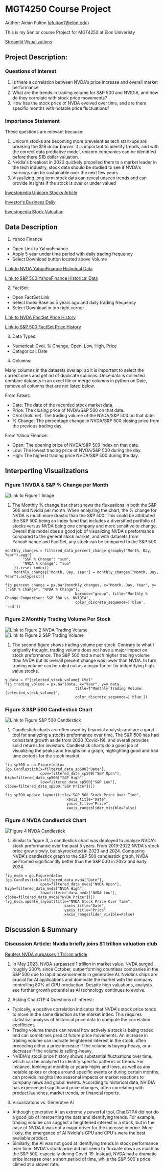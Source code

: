 # MGT4250 Course Project
Author: Aidan Fulton (afulton7@elon.edu)

This is my Senior course Project for MGT4250 at Elon Univeristy

[Streamlit Visualizations](https://mgt4250sping2024-yqhrxyeegsqphtr2ae38dp.streamlit.app/)

## Project Description: 
### Questions of interest
1. Is there a correlation between NVDA's price increase and overall market performance
2. What are the trends in trading volume for S&P 500 and NVIDIA, and how do they correlate with stock price movements?
3. How has the stock price of NVDA evolved over time, and are there specific months with notable price fluctuations?
### Importance Statement
These questions are relevant because:
1. Unicorn stocks are becoming more prevelent as tech start-ups are breaking the $1B dollar barrier. It is important to identify trends, and with the correct data predictive model, unicorn companies can be identified before there $1B dollar valuation.
2. Nvidia's breakout in 2023 quickely propelled them to a market leader in the tech industry, stock data should be studied to see if NVDA's earnings can be sustainable over the next few years
3. Visualizing long term stock data can reveal unseen trends and can provide insights if the stock is over or under valued

[Investopedia Unicorn Stocks Article](https://www.investopedia.com/terms/u/unicorn.asp)

[Investor's Business Daily](https://www.investors.com/research/swing-trading/nvidia-stock-earnings-report-swing-trade-success/)

[Investopedia Stock Valuation](https://www.investopedia.com/articles/fundamental-analysis/09/five-must-have-metrics-value-investors.asp)
## Data Description

1. Yahoo Finance
- Open Link to YahooFinance
- Apply 5 year under time period with daily trading frequency
- Select Download button located above Volume
   

[Link to NVDA YahooFinance Historical Data](https://finance.yahoo.com/quote/NVDA/history)

[Link to S&P 500 YahooFinance Historical Data](https://finance.yahoo.com/quote/%5EGSPC?.tsrc=fin-srch)

2. FactSet:
- Open FactSet Link
- Select Index Base as 5 years ago and daily trading frequency
- Select Download in top right corner

[Link to NVDA FactSet Price History](https://my.apps.factset.com/workstation/navigator/company-security/price-history/NVDA-US)

[Link to S&P 500 FactSet Price History](https://my.apps.factset.com/workstation/navigator/company-security/price-history/SP50)

3.  Data Types:
   - Numerical: Cvol, % Change, Open, Low, High, Price
   - Catagorical: Date 
4.  Columns:

Many columns in the datasets overlap, so it is important to select the correct ones and get rid of duplicate columns. Once data is collected combine datasets in an excel file or merge columns in python on Date, remove all columns that are not listed below.

From Fatset:

 - Date: The date of the recorded stock market data.
 - Price: The closing price of NVDA/S&P 500 on that date.
 - CVol (Volume): The trading volume of the NVDA/S&P 500 on that date.
 - % Change: The percentage change in NVDA/S&P 500 closing price from the previous trading day.

From Yahoo Finance:
- Open: The opening price of NVDA/S&P 500 index on that date.
- Low: The lowest trading price of NVDA/S&P 500 during the day.
- High: The highest trading price NVDA/S&P 500 during the day.
## Interperting Visualizations


### Figure 1 NVDA & S&P % Change per Month
![Link to Figure 1 Image](https://github.com/afu1t/mgt4250sping2024/assets/168783406/688a1e7f-436a-4726-93f6-73f44ea56b07)

1. The Monthly % change bar chart shows the fluxuations in both the S&P 500 and Nvidia per month. When analyzing the chart, the % change for NVDA is much more drastic than the S&P 500. This could be attributed the S&P 500 being an index fund that includes a diversified portfolio of stocks versus NVDA being one company and more sensitive to change. Overall this model does a good job of visualizing NVDA's preformance compared to the general stock market, and with datasets from YahooFinance and FactSet, any stock can be compared to the S&P 500.
```
monthly_changes = filtered_data_percent_change.groupby("Month, Day, Year").agg({
        "S&P % Change": "sum",
        "NVDA % Change": "sum"
    }).reset_index()
    monthly_changes["Month, Day, Year"] = monthly_changes["Month, Day, Year"].astype(str)

fig_percent_change = px.bar(monthly_changes, x="Month, Day, Year", y=["S&P % Change", "NVDA % Change"],
                                barmode="group", title="Monthly % Change Comparison: S&P 500 vs. NVIDIA", 
                                color_discrete_sequence=['blue', 'red'])
```
### Figure 2 Monthly Trading Volume Per Stock
![Link to Figure 2 NVDA Trading Volume](https://github.com/afu1t/mgt4250sping2024/assets/168783406/904b3c21-a3c6-49d5-a7f5-eebc68618775)![Link to Figure 2 S&P Trading Volume](https://github.com/afu1t/mgt4250sping2024/assets/168783406/b00a0eff-6f59-4049-9e1c-6768c99028ff)


1. The second figure shows trading volume per stock. Contrary to what I origianlly thought, trading volume does not have a major impact on stock preformance. The S&P 500 had a much higher trading volume than NVDA but its overall precent change was lower than NVDA. In turn, trading volume can be ruled out as a major factor for indentifying high-value stocks.
```
y_data = f"{selected_stock_volume} CVol"
fig_trading_volume = px.bar(data, x="Year", y=y_data,
                                title=f"Monthly Trading Volume: {selected_stock_volume}",
                                color_discrete_sequence=['blue'])
```
### Figure 3 S&P 500 Candlestick Chart
![Link to Figure S&P 500 Candlestick](https://github.com/afu1t/mgt4250sping2024/assets/168783406/47a04118-de5b-42e3-9edd-9e98ca1820b8)

1. Candlestick charts are often used by financial analysts and are a good tool for analyzing a stocks preformance over time. The S&P 500 has had consistant growth aside from 2020 (Covid-19), and overall provides solid returns for investors. Candlestick charts do a good job of visualizing the peaks and troughs on a graph, highlighting good and bad time periods for the stock market.
```
fig_sp500 = go.Figure(data=[go.Candlestick(x=filtered_data_sp500["Date"],
                open=filtered_data_sp500["S&P Open"], high=filtered_data_sp500["S&P High"],
                low=filtered_data_sp500["S&P Low"], close=filtered_data_sp500["S&P Price"])])

fig_sp500.update_layout(title="S&P 500 Stock Price Over Time",
                            xaxis_title="Date",
                            yaxis_title="Price",
                            xaxis_rangeslider_visible=False)
```
### Figure 4 NVDA Candlestick Chart

![Figure 4 NVDA Candlestick](https://github.com/afu1t/mgt4250sping2024/assets/168783406/78150f99-fa39-460a-b74f-95072ff23e0b)

1. Similar to figure 3, a candlestick chart was deployed to analyze NVDA's stock preformance over the past 5 years. From 2019-2022 NVDA's stock price grew slowly, but skyrocketed in 2023 and 2024. Comparing NVDA's candlestick graph to the S&P 500 candlestick graph, NVDA perfromed significantlly better than the S&P 500 in 2023 and early 2024.
```
fig_nvda = go.Figure(data=[go.Candlestick(x=filtered_data_nvda["Date"],
                open=filtered_data_nvda["NVDA Open"], high=filtered_data_nvda["NVDA High"],
                low=filtered_data_nvda["NVDA Low"], close=filtered_data_nvda["NVDA Price"])])
fig_nvda.update_layout(title="NVDA Stock Price Over Time",
                           xaxis_title="Date",
                           yaxis_title="Price",
                           xaxis_rangeslider_visible=False)
```

## Discussion & Summary
### Discussion Article: Nvidia briefly joins $1 trillion valuation club
[Reuters NVDA surpasses 1 Trillion article](https://www.reuters.com/technology/nvidia-sets-eye-1-trillion-market-value-2023-05-30/)
1. In May 2023, NVDA surpassed 1 trillion in market value. NVDA surged roughly 200% since October, outperforming countless companies in the S&P 500 due to rapid advancements in generative AI. Nvidia's chips are crucial for AI applications and dominate the market with the company controlling 80% of GPU production. Despite high valuations, analysts see further growth potential as AI technology continues to evolve. 

2. Asking ChatGTP 4 Questions of interest:
 - Typically, a positive correlation indicates that NVDA's stock price tends to move in the same direction as the market index. This requires statistical analysis of historical price data to compute the correlation coefficient. 
 - Trading volume trends can reveal how actively a stock is being traded and can sometimes predict future price movements. An increase in trading volume can indicate heightened interest in the stock, often preceding either a price increase if the volume is buying-heavy, or a decrease if the volume is selling-heavy.
 - NVIDIA's stock price history shows substantial fluctuations over time, which can be analyzed to identify specific patterns or trends. For instance, looking at monthly or yearly highs and lows, as well as any notable spikes or drops around specific events or during certain months, can provide insights into seasonal impacts or market reactions to company news and global events. According to historical data, NVIDIA has experienced significant price changes, often correlating with product launches, market trends, or financial reports.
3. Visualizatons vs. Generatve AI
 - Although generative AI an extremely powerful tool, ChatGTP4 did not do a good job of interperting the data and identifying trends. For example, trading volume can suggest a heightened interest in a stock, but in the case of NVDA it was not a major driver for the increase in price. More likely, the emergence of AI Nvidia's GPU and CPU's were the best avaliable product. 
 - Similarly, the AI was not good at identifying trends in stock performance over time. NVDA's stock price did not seem to fluxuate down as much as the S&P 500, especially during Covid-19. Instead, NVDA had a dramatic price increase over a short period of time, while the S&P 500's price climed at a slower rate.
